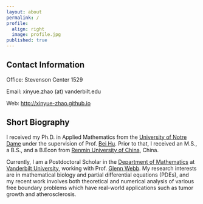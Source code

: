 ```yaml
---
layout: about
permalink: /
profile:
  align: right
  image: profile.jpg
published: true
---
```


## Contact Information
Office: Stevenson Center 1529

Email: xinyue.zhao (at) vanderbilt.edu

Web: <a href="http://xinyue-zhao.github.io">http://xinyue-zhao.github.io</a>


## Short Biography
I received my Ph.D. in Applied Mathematics from the <a href="https://www.nd.edu/">University of Notre Dame</a> under the supervision of Prof. <a href="https://acms.nd.edu/people/bei-hu/">Bei Hu</a>. Prior to that, I received an M.S., a B.S., and a B.Econ from <a href="https://www.ruc.edu.cn/">Renmin University of China</a>, China.

Currently, I am a Postdoctoral Scholar in the <a href="https://as.vanderbilt.edu/math/">Department of Mathematics</a> at <a href="https://www.vanderbilt.edu/"> Vanderbilt University</a>, working with Prof. <a href="https://my.vanderbilt.edu/glennwebb/">Glenn Webb</a>. My research interests are in mathematical biology and partial differential equations (PDEs), and my recent work involves both theoretical and numerical analysis of various  free boundary problems which have real-world applications such as tumor growth and atherosclerosis.


